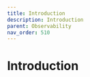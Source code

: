 ```yaml
---
title: Introduction
description: Introduction
parent: Observability
nav_order: 510
---
```


# Introduction